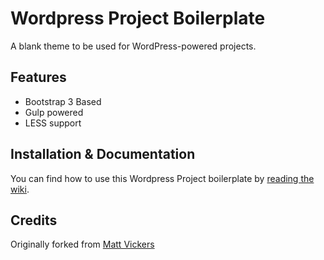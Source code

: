 # Wordpress Project Boilerplate
A blank theme to be used for WordPress-powered projects.

## Features
* Bootstrap 3 Based
* Gulp powered
* LESS support

## Installation & Documentation
You can find how to use this Wordpress Project boilerplate by [reading the wiki](https://github.com/rapidwebltd/wordpress-project-boilerplate/wiki/Installation-Guide).

## Credits
Originally forked from [Matt Vickers](https://github.com/envex/blank-wordpress-theme)

